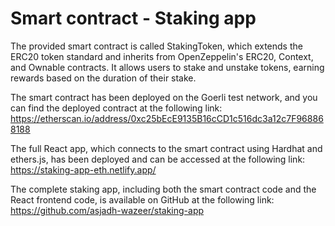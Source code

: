 # Smart contract - Staking app

The provided smart contract is called StakingToken, which extends the ERC20 token standard and inherits from OpenZeppelin's ERC20, Context, and Ownable contracts. It allows users to stake and unstake tokens, earning rewards based on the duration of their stake.


The smart contract has been deployed on the Goerli test network, and you can find the deployed contract at the following link: https://etherscan.io/address/0xc25bEcE9135B16cCD1c516dc3a12c7F968868188

The full React app, which connects to the smart contract using Hardhat and ethers.js, has been deployed and can be accessed at the following link: https://staking-app-eth.netlify.app/

The complete staking app, including both the smart contract code and the React frontend code, is available on GitHub at the following link: https://github.com/asjadh-wazeer/staking-app

